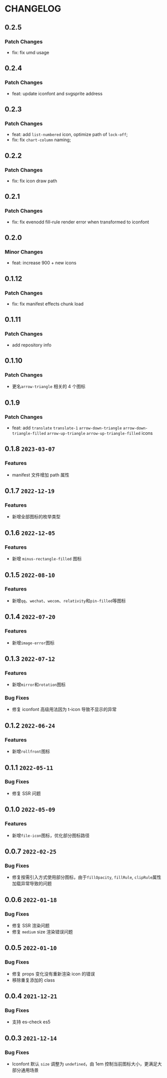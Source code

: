 # CHANGELOG

## 0.2.5

### Patch Changes

- fix: fix umd usage

## 0.2.4

### Patch Changes

- feat: update iconfont and svgsprite address

## 0.2.3

### Patch Changes

- feat: add `list-numbered` icon, optimize path of `lock-off`;
- fix: fix `chart-column` naming;

## 0.2.2

### Patch Changes

- fix: fix icon draw path

## 0.2.1

### Patch Changes

- fix: fix evenodd fill-rule render error when transformed to iconfont

## 0.2.0

### Minor Changes

- feat: increase 900 + new icons

## 0.1.12

### Patch Changes

- fix: fix manifest effects chunk load

## 0.1.11

### Patch Changes

- add repository info

## 0.1.10

### Patch Changes

- 更名`arrow-triangle` 相关的 4 个图标

## 0.1.9

### Patch Changes

- feat: add `translate` `translate-1` `arrow-down-triangle` `arrow-down-triangle-filled` `arrow-up-triangle` `arrow-up-triangle-filled` icons

## 0.1.8 `2023-03-07`

### Features

- manifest 文件增加 path 属性

## 0.1.7 `2022-12-19`

### Features

- 新增全部图标的枚举类型

## 0.1.6 `2022-12-05`

### Features

- 新增 `minus-rectangle-filled` 图标

## 0.1.5 `2022-08-10`

### Features

- 新增`qq`、`wechat`、`wecom`、`relativity`和`pin-filled`等图标

## 0.1.4 `2022-07-20`

### Features

- 新增`image-error`图标

## 0.1.3 `2022-07-12`

### Features

- 新增`mirror`和`rotation`图标

### Bug Fixes

- 修复 iconfont 高级用法因为 t-icon 导致不显示的异常

## 0.1.2 `2022-06-24`

### Features

- 新增`rollfront`图标

## 0.1.1 `2022-05-11`

### Bug Fixes

- 修复 SSR 问题

## 0.1.0 `2022-05-09`

### Features

- 新增`file-icon`图标，优化部分图标路径

## 0.0.7 `2022-02-25`

### Bug Fixes

- 修复按需引入方式使用部分图标，由于`fillOpacity`, `fillRule`, `clipRule`属性加载异常导致的问题

## 0.0.6 `2022-01-18`

### Bug Fixes

- 修复 SSR 渲染问题
- 修复 `medium` size 渲染错误问题

## 0.0.5 `2022-01-10`

### Bug Fixes

- 修复 props 变化没有重新渲染 icon 的错误
- 移除重复添加的 class

## 0.0.4 `2021-12-21`

### Bug Fixes

- 支持 es-check es5

## 0.0.3 `2021-12-14`

### Bug Fixes

- Iconfont 默认 `size` 调整为 `undefined`，由 1em 控制当前图标大小，更满足大部分通用场景

